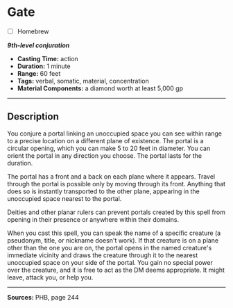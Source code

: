 # Gate
- [ ] Homebrew

***9th-level conjuration***
- **Casting Time:** action
- **Duration:** 1 minute
- **Range:** 60 feet
- **Tags:** verbal, somatic, material, concentration
- **Material Components:** a diamond worth at least 5,000 gp

---

## Description
You conjure a portal linking an unoccupied space you can see within range to a precise location on a different plane of existence.
The portal is a circular opening, which you can make 5 to 20 feet in diameter.
You can orient the portal in any direction you choose.
The portal lasts for the duration.

The portal has a front and a back on each plane where it appears.
Travel through the portal is possible only by moving through its front.
Anything that does so is instantly transported to the other plane, appearing in the unoccupied space nearest to the portal.

Deities and other planar rulers can prevent portals created by this spell from opening in their presence or anywhere within their domains.

When you cast this spell, you can speak the name of a specific creature (a pseudonym, title, or nickname doesn't work).
If that creature is on a plane other than the one you are on, the portal opens in the named creature's immediate vicinity and draws the creature through it to the nearest unoccupied space on your side of the portal.
You gain no special power over the creature, and it is free to act as the DM deems appropriate.
It might leave, attack you, or help you.

---

**Sources:** PHB, page 244
